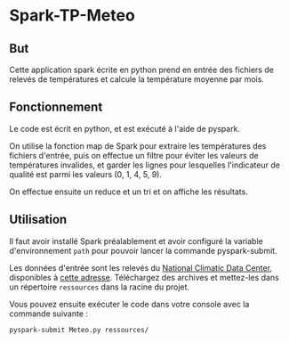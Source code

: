 # Spark-TP-Meteo

## But

Cette application spark écrite en python prend en entrée des fichiers de relevés de températures et calcule la température moyenne par mois.

## Fonctionnement

Le code est écrit en python, et est exécuté à l'aide de pyspark.

On utilise la fonction map de Spark pour extraire les températures des fichiers d'entrée, puis on effectue un filtre pour éviter les valeurs de températures invalides, et garder les lignes pour lesquelles l'indicateur de qualité est parmi les valeurs (0, 1, 4, 5, 9).

On effectue ensuite un reduce et un tri et on affiche les résultats.

## Utilisation

Il faut avoir installé Spark préalablement et avoir configuré la variable d'environnement `path` pour pouvoir lancer la commande pyspark-submit.

Les données d'entrée sont les relevés du [National Climatic Data Center](https://en.wikipedia.org/wiki/National_Climatic_Data_Center), disponibles à [cette adresse](https://www1.ncdc.noaa.gov/pub/data/noaa/). Téléchargez des archives et mettez-les dans un répertoire `ressources` dans la racine du projet.

Vous pouvez ensuite exécuter le code dans votre console avec la commande suivante :
```
pyspark-submit Meteo.py ressources/
```
